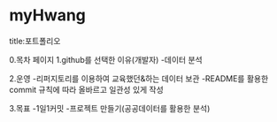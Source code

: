 # myHwang


title:포트폴리오

0.목차 페이지
1.github를 선택한 이유(개발자)
-데이터 분석

2.운영
-리퍼지토리를 이용하여 교육했던&하는 데이터 보관
-README를 활용한 commit 규칙에 따라 올바르고 일관성 있게 작성

3.목표
-1일1커밋
-프로젝트 만들기(공공데이터를 활용한 분석)
